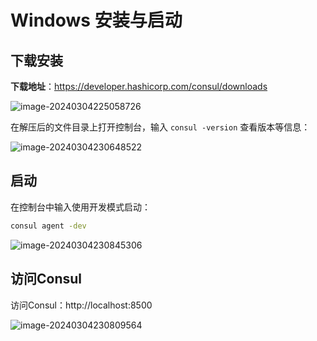 # Windows 安装与启动

## 下载安装

**下载地址**：https://developer.hashicorp.com/consul/downloads

![image-20240304225058726](https://cdn.jsdelivr.net/gh/letengzz/tc2/img202403042251470.png)

在解压后的文件目录上打开控制台，输入 `consul -version` 查看版本等信息：

![image-20240304230648522](https://cdn.jsdelivr.net/gh/letengzz/tc2/img202404051953722.png)

## 启动

在控制台中输入使用开发模式启动：

```bash
consul agent -dev
```

![image-20240304230845306](https://cdn.jsdelivr.net/gh/letengzz/tc2/img202404051953683.png)

## 访问Consul

访问Consul：http://localhost:8500

![image-20240304230809564](https://cdn.jsdelivr.net/gh/letengzz/tc2/img202404051953685.png)
